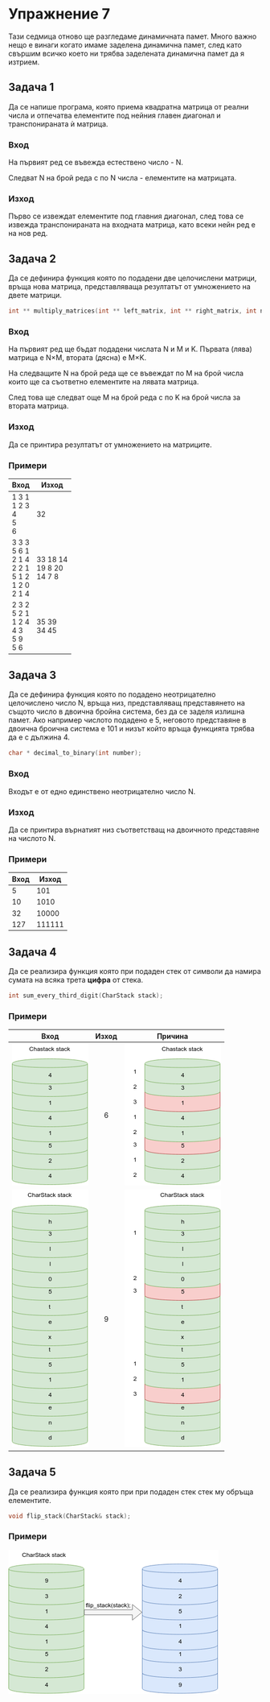 # Упражнение 7

Тази седмица отново ще разгледаме динамичната памет.
Много важно нещо е винаги когато имаме заделена динамична памет, след като свършим всичко което ни трябва заделената динамична памет да я изтрием.

## Задача 1
Да се напише програма, която приема квадратна матрица от реални числа и отпечатва елементите под нейния главен диагонал и транспонираната ѝ матрица.

### Вход
На първият ред се въвежда естествено число - N.

Следват N на брой реда с по N числа - елементите на матрицата.

### Изход
Първо се извеждат елементите под главния диагонал, след това се извежда транспонираната на входната матрица, като всеки нейн ред е на нов ред.

## Задача 2
Да се дефинира функция която по подадени две целочислени матрици, връща нова матрица, представляваща резултатът от умножението на двете матрици.
```c++
int ** multiply_matrices(int ** left_matrix, int ** right_matrix, int n, int m, int k);
```

### Вход
На първият ред ще бъдат подадени числата N и M и K. Първата (лява) матрица е N×M, втората (дясна) e М×K.

На следващите N на брой реда ще се въвеждат по M на брой числа които ще са съответно елементите на лявата матрица.

След това ще следват още M на брой реда с по K на брой числа за втората матрица.

### Изход
Да се принтира резултатът от умножението на матриците.

### Примери

|                               Вход                                    |                Изход              |
| --------------------------------------------------------------------- | --------------------------------- |
| 1 3 1 <br> 1 2 3 <br> 4 <br> 5 <br> 6                                   | 32                                |
| 3 3 3 <br> 5 6 1 <br> 2 1 4 <br> 2 2 1 <br> 5 1 2 <br> 1 2 0 <br> 2 1 4 | 33 18 14 <br> 19 8 20 <br> 14 7 8 |
| 2 3 2 <br> 5 2 1 <br> 1 2 4 <br> 4 3 <br> 5 9 <br> 5 6                  | 35 39 <br> 34 45                  |

## Задача 3
Да се дефинира функция която по подадено неотрицателно целочислено число N, връща низ, представляващ представянето на същото число в двоична бройна система, без да се заделя излишна памет. 
Ако например числото подадено е 5, неговото представяне в двоична броична система е 101 и низът който връща функцията трябва да е с дължина 4.

```c++
char * decimal_to_binary(int number);
```

### Вход
Входът е от едно единствено неотрицателно число N.

### Изход
Да се принтира върнатият низ съответстващ на двоичното представяне на числото N.

### Примери

| Вход | Изход  |
| ---- | ------ |
| 5    | 101    |
| 10   | 1010   |
| 32   | 10000  |
| 127  | 111111 |


## Задача 4
Да се реализира функция която при подаден стек от символи да намира сумата на всяка трета **цифра** от стека.

```c++
int sum_every_third_digit(CharStack stack);
```

### Примери

| Вход | Изход | Причина |
| :---: | :---: | :---: |
|![Stack1](images/stack-1.png) | 6 | ![Stack1 Solution](images/stack-1-solution.png) |
|![Stack2](images/stack-2.png) | 9 | ![Stack2 Solution](images/stack-2-solution.png) |

## Задача 5
Да се реализира функция която при при подаден стек стек му обръща елементите.

```c++
void flip_stack(CharStack& stack);
```

### Примери

![Flip Stack](images/flip-stack.png)
